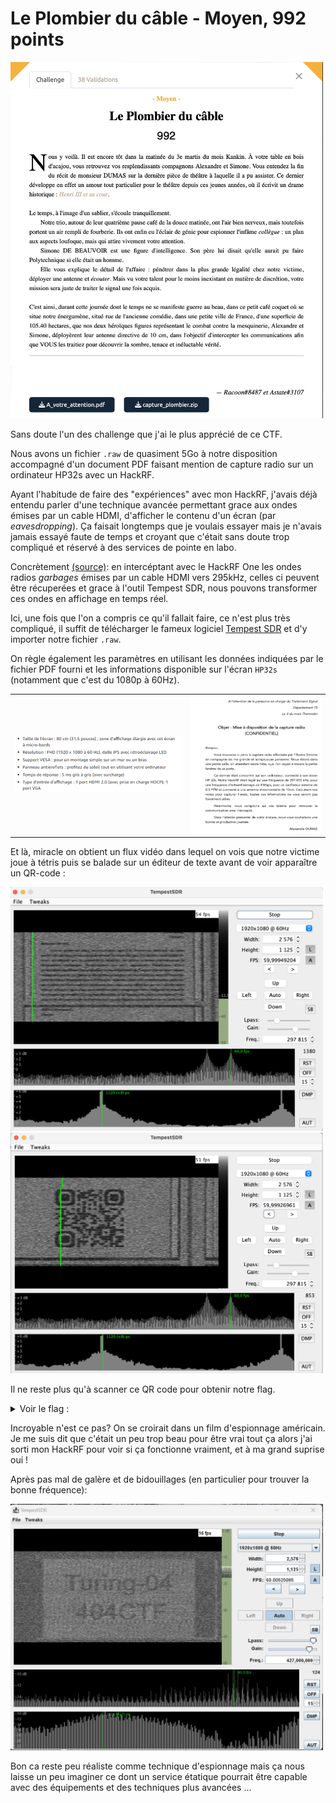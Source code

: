 # Le Plombier du câble - Moyen, 992 points

<img src="chall.png" width=500>

Sans doute l'un des challenge que j'ai le plus apprécié de ce CTF. 

Nous avons un fichier `.raw` de quasiment 5Go à notre disposition accompagné d'un document PDF faisant mention de capture radio sur un ordinateur HP32s avec un HackRF. 

Ayant l'habitude de faire des "expériences" avec mon HackRF, j'avais déjà entendu parler d'une technique avancée permettant grace aux ondes émises par un cable HDMI, d'afficher le contenu d'un écran (par *eavesdropping*). Ça faisait longtemps que je voulais essayer mais je n'avais jamais essayé faute de temps et croyant que c'était sans doute trop compliqué et réservé à des services de pointe en labo. 

Concrètement [(source)](https://www.rtl-sdr.com/?s=tempestSDR): en intercéptant avec le HackRF One les ondes radios *garbages* émises par un cable HDMI vers 295kHz, celles ci peuvent être récuperées et grace à l'outil Tempest SDR, nous pouvons transformer ces ondes en affichage en temps réel.

Ici, une fois que l'on a compris ce qu'il fallait faire, ce n'est plus très compliqué, il suffit de télécharger le fameux logiciel [Tempest SDR](https://github.com/martinmarinov/TempestSDR) et d'y importer notre fichier `.raw`.

On règle également les paramètres en utilisant les données indiquées par le fichier PDF fourni et les informations disponible sur l'écran `HP32s` (notamment que c'est du 1080p à 60Hz). 

<table>
  <tbody>
    <tr>
      <td><img src="./specs_hp32s.png" ></td>
      <td><img  src="./a_votre_attention.png" height="220" width="800"></td>
    </tr>
  </tbody>
</table>



Et là, miracle on obtient un flux vidéo dans lequel on vois que notre victime joue à tétris puis se balade sur un éditeur de texte avant de voir apparaître un QR-code :

<img src="screen_capture_word.png" width=500>

<img src="screen_capture_Tempest_SDR.png" width=500>

Il ne reste plus qu'à scanner ce QR code pour obtenir notre flag. 

<details>
<summary>Voir le flag :</summary>

***FLAG:  404CTF{4rR3tE_De_m_e$pi0Nn3R}***
</details>


Incroyable n'est ce pas? On se croirait dans un film d'espionnage américain. Je me suis dit que c'était un peu trop beau pour être vrai tout ça alors j'ai sorti mon HackRF pour voir si ça fonctionne vraiment, et à ma grand suprise oui !

Après pas mal de galère et de bidouillages (en particulier pour trouver la bonne fréquence):

<img src="Turing-04_404CTF_Tempest_SDR.png" width=500>




Bon ca reste peu réaliste comme technique d'espionnage mais ça nous laisse un peu imaginer ce dont un service étatique pourrait être capable avec des équipements et des techniques plus avancées ... 